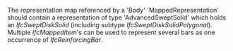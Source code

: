 The representation map referenced by a 'Body' 'MappedRepresentation' should contain a representation of type 'AdvancedSweptSolid' which holds an _IfcSweptDiskSolid_ (including subtype _IfcSweptDiskSolidPolygonal_). Multiple _IfcMappedItem_'s can be used to represent several bars as one occurrence of _IfcReinforcingBar_.